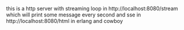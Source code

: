 this is a http server with streaming loop in http://localhost:8080/stream which will print some message every second and sse in http://localhost:8080/html in erlang and cowboy